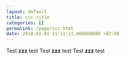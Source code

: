 ```yaml
---
layout: default
title: ccc title
categories: []
permalink: /page/ccc.html
date: 2018-01-01 11:11:11.000000000 +02:00
---
```


Test <strong>zzz</strong> test
Test <strong>zzz</strong> test
Test <strong>zzz</strong> test

